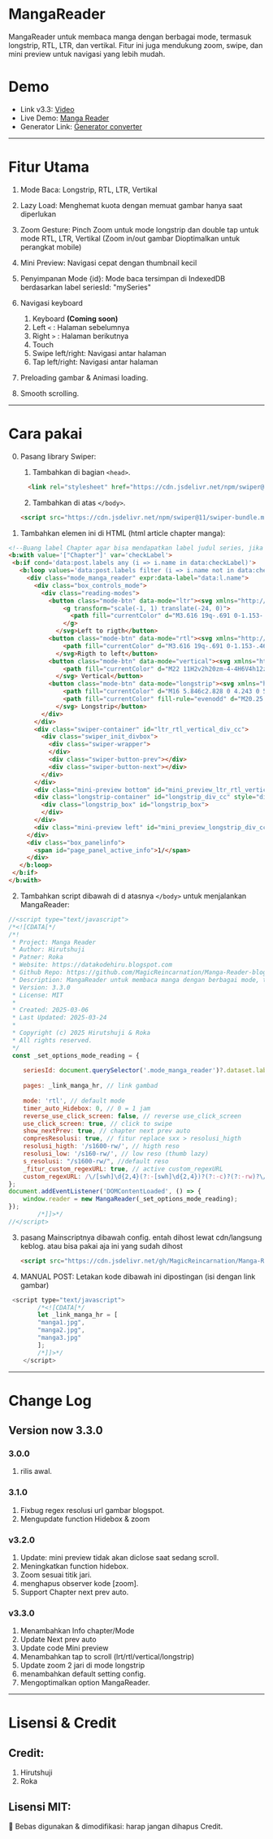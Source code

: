 # MangaReader

MangaReader untuk membaca manga dengan berbagai mode, termasuk longstrip, RTL, LTR, dan vertikal. Fitur ini juga mendukung zoom, swipe, dan mini preview untuk navigasi yang lebih mudah.

# Demo 
  * Link v3.3: [Video](https://youtu.be/YvrSovTGqgg?si=s4_Y7WUmfRfpKAFj)
  * Live Demo: [Manga Reader](https://magicreincarnation.github.io/Manga-Reader-blogspot/)
  * Generator Link: [Generator converter](https://magicreincarnation.github.io/Manga-Reader-blogspot/Generator%20link/Generator.html)
---

# Fitur Utama

1. Mode Baca: Longstrip, RTL, LTR, Vertikal

2. Lazy Load: Menghemat kuota dengan memuat gambar hanya saat diperlukan

3. Zoom Gesture: Pinch Zoom untuk mode longstrip dan double tap untuk mode RTL, LTR, Vertikal (Zoom in/out gambar Dioptimalkan untuk perangkat mobile)

4. Mini Preview: Navigasi cepat dengan thumbnail kecil

5. Penyimpanan Mode {id}: Mode baca tersimpan di IndexedDB berdasarkan label seriesId: "mySeries"

6. Navigasi keyboard
   1. Keyboard **(Coming soon)**
     1. Left `<` : Halaman sebelumnya 
     2. Right `>` : Halaman berikutnya
   2. Touch
     1. Swipe left/right: Navigasi antar halaman 
     2. Tap left/right: Navigasi antar halaman
     
7. Preloading gambar & Animasi loading.

8. Smooth scrolling. 

---

# Cara pakai

0. Pasang library Swiper:
   1. Tambahkan di bagian `<head>`.
   ```html
     <link rel="stylesheet" href="https://cdn.jsdelivr.net/npm/swiper@11/swiper-bundle.min.css">
    ```
    2. Tambahkan di atas `</body>`.
    ```html
    <script src="https://cdn.jsdelivr.net/npm/swiper@11/swiper-bundle.min.js"></script>
    ```

1. Tambahkan elemen ini di HTML (html article chapter manga):
 ```html
<!--Buang label Chapter agar bisa mendapatkan label judul series, jika terdapat label lain masukan disini-->
<b:with value='["Chapter"]' var='checkLabel'>
  <b:if cond='data:post.labels any (i => i.name in data:checkLabel)'>
    <b:loop values='data:post.labels filter (i => i.name not in data:checkLabel)' var='l'>
      <div class="mode_manga_reader" expr:data-label="data:l.name">
        <div class="box_controls_mode">
          <div class="reading-modes">
            <button class="mode-btn" data-mode="ltr"><svg xmlns="http://www.w3.org/2000/svg" width="1em" height="1em" viewBox="0 0 24 24">
                <g transform="scale(-1, 1) translate(-24, 0)">
                  <path fill="currentColor" d="M3.616 19q-.691 0-1.153-.462T2 17.384V6.616q0-.691.463-1.153T3.616 5h1.807q.69 0 1.153.463t.463 1.153v10.769q0 .69-.463 1.153T5.423 19zm7.423 0q-.691 0-1.153-.462t-.463-1.153V6.615q0-.69.463-1.152T11.039 5h9.346q.69 0 1.153.463T22 6.616v10.769q0 .69-.462 1.153T20.385 19z" />
                </g>
              </svg>Left to rigth</button>
            <button class="mode-btn" data-mode="rtl">️<svg xmlns="http://www.w3.org/2000/svg" width="1em" height="1em" viewBox="0 0 24 24">
                <path fill="currentColor" d="M3.616 19q-.691 0-1.153-.462T2 17.384V6.616q0-.691.463-1.153T3.616 5h1.807q.69 0 1.153.463t.463 1.153v10.769q0 .69-.463 1.153T5.423 19zm7.423 0q-.691 0-1.153-.462t-.463-1.153V6.615q0-.69.463-1.152T11.039 5h9.346q.69 0 1.153.463T22 6.616v10.769q0 .69-.462 1.153T20.385 19z" />
              </svg>Rigth to left</button>
            <button class="mode-btn" data-mode="vertical"><svg xmlns="http://www.w3.org/2000/svg" width="1em" height="1em" viewBox="0 0 24 24">
                <path fill="currentColor" d="M22 11H2v2h20zm-4-4H6V4h12zm2-3a2 2 0 0 0-2-2H6a2 2 0 0 0-2 2v3a2 2 0 0 0 2 2h12a2 2 0 0 0 2-2zm-2 11a2 2 0 0 1 2 2v3a2 2 0 0 1-2 2H6a2 2 0 0 1-2-2v-3a2 2 0 0 1 2-2z" />
              </svg> Vertical</button>
            <button class="mode-btn" data-mode="longstrip"><svg xmlns="http://www.w3.org/2000/svg" width="1em" height="1em" viewBox="0 0 24 24">
                <path fill="currentColor" d="M16 5.846c2.828 0 4.243 0 5.121.901C22 7.65 22 9.1 22 12s0 4.351-.879 5.253c-.878.9-2.293.9-5.121.9H8c-2.828 0-4.243 0-5.121-.9C2 16.35 2 14.9 2 12s0-4.351.879-5.253c.878-.9 2.293-.9 5.121-.9z" />
                <path fill="currentColor" fill-rule="evenodd" d="M20.25 2.77a.76.76 0 0 1-.75.768h-15a.76.76 0 0 1-.75-.769A.76.76 0 0 1 4.5 2h15a.76.76 0 0 1 .75.77m0 18.46a.76.76 0 0 1-.75.77h-15a.76.76 0 0 1-.75-.77a.76.76 0 0 1 .75-.768h15a.76.76 0 0 1 .75.769" clip-rule="evenodd" />
              </svg> Longstrip</button>
          </div>
        </div>
        <div class="swiper-container" id="ltr_rtl_vertical_div_cc">
          <div class="swiper_init_divbox">
            <div class="swiper-wrapper">
            </div>
            <div class="swiper-button-prev"></div>
            <div class="swiper-button-next"></div>
          </div>
        </div>
        <div class="mini-preview bottom" id="mini_preview_ltr_rtl_vertical_div_cc"></div>
        <div class="longstrip-container" id="longstrip_div_cc" style="display:none;">
          <div class="longstrip_box" id="longstrip_box">
          </div>
        </div>
        <div class="mini-preview left" id="mini_preview_longstrip_div_cc"></div>
      </div>
      <div class="box_panelinfo">
        <span id="page_panel_active_info">1/</span>
      </div>
    </b:loop>
  </b:if>
</b:with>
```
2. Tambahkan script dibawah di d atasnya `</body>` untuk menjalankan MangaReader:

```javascript
//<script type="text/javascript">
/*<![CDATA[*/
/*!
 * Project: Manga Reader
 * Author: Hirutshuji
 * Patner: Roka
 * Website: https://datakodehiru.blogspot.com
 * Github Repo: https://github.com/MagicReincarnation/Manga-Reader-blogspot
 * Description: MangaReader untuk membaca manga dengan berbagai mode, termasuk longstrip, RTL, LTR, dan vertikal. Fitur ini juga mendukung zoom, swipe, dan mini preview untuk navigasi yang lebih mudah.
 * Version: 3.3.0
 * License: MIT
 * 
 * Created: 2025-03-06
 * Last Updated: 2025-03-24
 * 
 * Copyright (c) 2025 Hirutshuji & Roka
 * All rights reserved.
 */
 const _set_options_mode_reading = {
	
	seriesId: document.querySelector('.mode_manga_reader')?.dataset.label || "", // label series untuk membedakan mode tiap series
	
	pages: _link_manga_hr, // link gambad
	
	mode: 'rtl', // default mode
	timer_auto_Hidebox: 0, // 0 = 1 jam 
	reverse_use_click_screen: false, // reverse use_click_screen
	use_click_screen: true, // click to swipe 
	show_nextPrev: true, // chapter next prev auto 
	compresResolusi: true, // fitur replace sxx > resolusi_higth
	resolusi_higth: '/s1600-rw/', // higth reso
	resolusi_low: '/s160-rw/', // low reso (thumb lazy)
	s_resolusi: "/s1600-rw/", //default reso 
	_fitur_custom_regexURL: true, // active custom_regexURL
	custom_regexURL: /\/[swh]\d{2,4}(?:-[swh]\d{2,4})?(?:-c)?(?:-rw)?\//g, //custom regex
};
document.addEventListener('DOMContentLoaded', () => {
	window.reader = new MangaReader(_set_options_mode_reading);
});
		/*]]>*/
//</script>
```

3. pasang Mainscriptnya dibawah config. 
    entah dihost lewat cdn/langsung keblog.
    atau bisa pakai aja ini yang sudah dihost
    ```html 
    <script src="https://cdn.jsdelivr.net/gh/MagicReincarnation/Manga-Reader-blogspot@main/main.min.js" type="text/javascript"></script>
    ```
4. MANUAL POST: Letakan kode dibawah ini dipostingan (isi dengan link gambar)
  
```javascript
 <script type="text/javascript">
		/*<![CDATA[*/
		let _link_manga_hr = [
		"manga1.jpg", 
		"manga2.jpg", 
		"manga3.jpg" 
		];
		/*]]>*/
	</script>
```

---
# Change Log 
## Version now 3.3.0
###  3.0.0 
  1. rilis awal.

### 3.1.0
  1. Fixbug regex resolusi url gambar blogspot.
  2. Mengupdate function Hidebox & zoom 

### v3.2.0 
  1. Update: mini preview tidak akan diclose saat sedang scroll.
  2. Meningkatkan function hidebox.
  3. Zoom sesuai titik jari.
  4. menghapus observer kode [zoom].
  5. Support Chapter next prev auto.

### v3.3.0 
  1. Menambahkan Info chapter/Mode 
  2. Update Next prev auto 
  3. Update code Mini preview 
  4. Menambahkan tap to scroll (lrt/rtl/vertical/longstrip)
  5. Update zoom 2 jari di mode longstrip
  6. menambahkan default setting config.
  7. Mengoptimalkan option MangaReader.
___

#  Lisensi & Credit

## Credit:

1. Hirutshuji 
2. Roka

## Lisensi MIT:

🔹 Bebas digunakan & dimodifikasi: harap jangan dihapus Credit.

